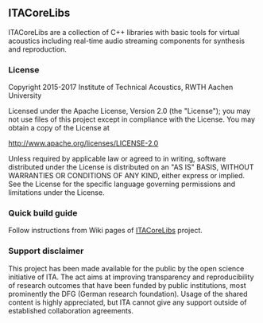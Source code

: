 ## ITACoreLibs

ITACoreLibs are a collection of C++ libraries with basic tools for virtual acoustics including real-time audio streaming components for synthesis and reproduction.


### License

Copyright 2015-2017 Institute of Technical Acoustics, RWTH Aachen University

Licensed under the Apache License, Version 2.0 (the "License");
you may not use files of this project except in compliance with the License.
You may obtain a copy of the License at

<http://www.apache.org/licenses/LICENSE-2.0>

Unless required by applicable law or agreed to in writing, software
distributed under the License is distributed on an "AS IS" BASIS,
WITHOUT WARRANTIES OR CONDITIONS OF ANY KIND, either express or implied.
See the License for the specific language governing permissions and
limitations under the License.


### Quick build guide

Follow instructions from Wiki pages of [ITACoreLibs](https://git.rwth-aachen.de/ita/ITACoreLibs/wikis/home) project.


### Support disclaimer

This project has been made available for the public by the open science initiative of ITA.
The act aims at improving transparency and reproducibility of research outcomes that have been funded by public institutions, most prominently the DFG (German research foundation).
Usage of the shared content is highly appreciated, but ITA cannot give any support outside of established collaboration agreements.
